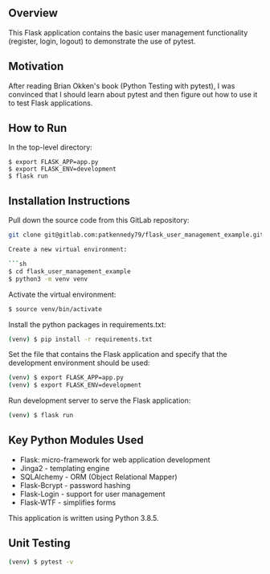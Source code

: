 ## Overview

This Flask application contains the basic user management functionality (register, login, logout) to demonstrate the use of pytest.

## Motivation

After reading Brian Okken's book (Python Testing with pytest), I was convinced that I should learn about pytest and then figure out how to use it to test Flask applications.

## How to Run

In the top-level directory:

    $ export FLASK_APP=app.py
    $ export FLASK_ENV=development
    $ flask run

## Installation Instructions

Pull down the source code from this GitLab repository:

```sh
git clone git@gitlab.com:patkennedy79/flask_user_management_example.git```

Create a new virtual environment:

```sh
$ cd flask_user_management_example
$ python3 -m venv venv
```

Activate the virtual environment:

```sh
$ source venv/bin/activate
```

Install the python packages in requirements.txt:

```sh
(venv) $ pip install -r requirements.txt
```

Set the file that contains the Flask application and specify that the development environment should be used:

```sh
(venv) $ export FLASK_APP=app.py
(venv) $ export FLASK_ENV=development
```

Run development server to serve the Flask application:

```sh
(venv) $ flask run
```

## Key Python Modules Used

- Flask: micro-framework for web application development
- Jinga2 - templating engine
- SQLAlchemy - ORM (Object Relational Mapper)
- Flask-Bcrypt - password hashing
- Flask-Login - support for user management
- Flask-WTF - simplifies forms

This application is written using Python 3.8.5.

## Unit Testing

```sh
(venv) $ pytest -v
```
